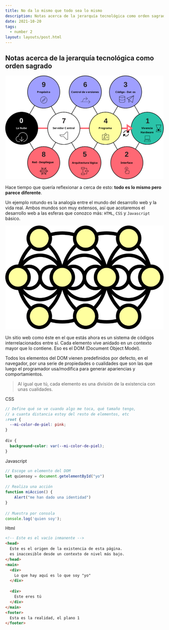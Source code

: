 ```yaml
---
title: No da lo mismo que todo sea lo mismo
description: Notas acerca de la jerarquía tecnológica como orden sagrado
date: 2021-10-20
tags:
  - number 2
layout: layouts/post.html
---
```


## Notas acerca de la jerarquía tecnológica como orden sagrado

<img src="/img/blog/tecnologia.svg" class="img--50vw img--fl">

Hace tiempo que quería reflexionar a cerca de esto: **todo es lo mismo pero parece diferente**.

Un ejemplo rotundo es la analogía entre el mundo del desarrollo web y la vida real. Ambos mundos son muy extensos, así que acotaremos el desarrollo web a las esferas que conozco más: `HTML`, `CSS` y `Javascript` básico.

<img src="/img/mapa.svg" class="img--25vw img--fr">

Un sitio web como éste en el que estás ahora es un sistema de códigos interrelacionados entre sí. Cada elemento vive anidado en un contexto mayor que lo contiene. Eso es el DOM (Document Object Model).

Todos los elementos del DOM vienen predefinidos por defecto, en el navegador, por una serie de propiedades o cualidades que son las que luego el programador usa/modifica para generar apariencias y comportamientos.

> Al igual que tú, cada elemento es una división de la existencia con unas cualidades.



CSS

``` scss
// Define qué se ve cuando algo me toca, qué tamaño tengo,
// a cuanta distancia estoy del resto de elementos, etc
:root {
  --mi-color-de-piel: pink;
}

div {
  background-color: var(--mi-color-de-piel);
}
```

Javascript

``` javascript
// Escoge un elemento del DOM
let quiensoy = document.getelementById("yo")

// Realiza una acción
function miAccion() {
	Alert("me han dado una identidad")
}

// Muestra por consola
console.log('quien soy');
```

Html

``` html
<!-- Este es el vacío inmanente -->
<head>
  Este es el origen de la existencia de esta página.
  es inaccesible desde un contexto de nivel más bajo.
</head>
<main>
  <div>
    Lo que hay aquí es lo que soy "yo"
  </div>

  <div>
    Este eres tú
  </div>
</main>
<footer>
  Esta es la realidad, el plano 1
</footer>
```
